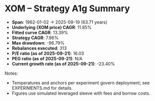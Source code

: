 # XOM – Strategy A1g Summary

- **Span**: 1962-01-02 → 2025-09-19 (63.71 years)
- **Underlying (XOM price) CAGR**: 11.85%
- **Fitted curve CAGR**: 13.39%
- **Strategy CAGR**: 7.96%
- **Max drawdown**: -96.79%
- **Rebalances executed**: 313
- **P/E ratio (as of 2025-09-21)**: 16.03
- **PEG ratio (as of 2025-09-21)**: N/A
- **Current growth rate (as of 2025-09-21)**: -23.40%

Notes:

- Temperatures and anchors per experiment govern deployment; see EXPERIMENTS.md for details.
- Figures use simulated leveraged sleeve with fees and borrow costs.


